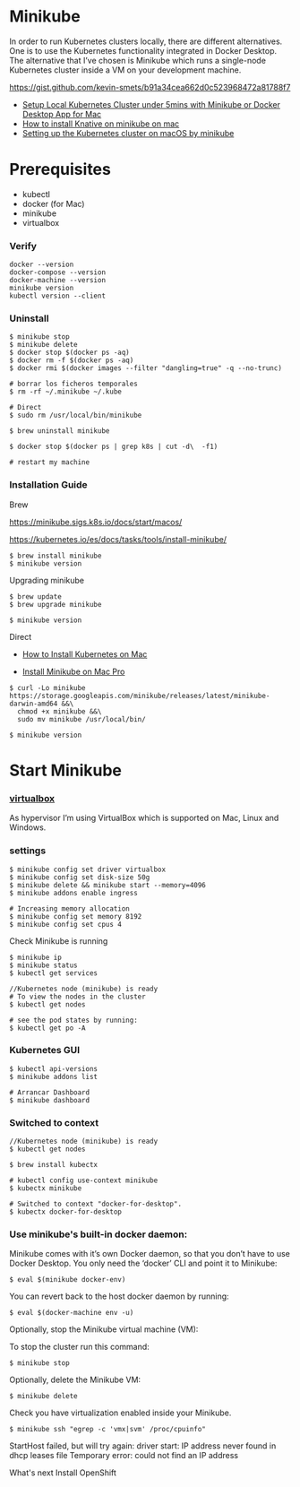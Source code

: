# Minikube

In order to run Kubernetes clusters locally, there are different alternatives. One is to use the Kubernetes functionality integrated in Docker Desktop. The alternative that I’ve chosen is Minikube which runs a single-node Kubernetes cluster inside a VM on your development machine.

https://gist.github.com/kevin-smets/b91a34cea662d0c523968472a81788f7



- [Setup Local Kubernetes Cluster under 5mins with Minikube or Docker Desktop App for Mac](https://medium.com/swlh/setup-local-kubernetes-cluster-under-5mins-with-minikube-or-docker-desktop-app-for-mac-84bd5a8ab3d6)
- [How to install Knative on minikube on mac](https://medium.com/my-engineering-notes/how-to-install-knative-on-minikube-on-mac-3c550ac56da5)
- [Setting up the Kubernetes cluster on macOS by minikube](https://subscription.packtpub.com/book/virtualization_and_cloud/9781788837606/1/ch01lvl1sec13/setting-up-the-kubernetes-cluster-on-macos-by-minikube)

# Prerequisites

- kubectl
- docker (for Mac)
- minikube
- virtualbox

### Verify

```
docker --version                
docker-compose --version        
docker-machine --version        
minikube version                
kubectl version --client        
```

### Uninstall

```
$ minikube stop
$ minikube delete
$ docker stop $(docker ps -aq)
$ docker rm -f $(docker ps -aq)
$ docker rmi $(docker images --filter "dangling=true" -q --no-trunc)

# borrar los ficheros temporales
$ rm -rf ~/.minikube ~/.kube

# Direct
$ sudo rm /usr/local/bin/minikube

$ brew uninstall minikube

$ docker stop $(docker ps | grep k8s | cut -d\  -f1)

# restart my machine
```



### Installation Guide

Brew

https://minikube.sigs.k8s.io/docs/start/macos/

https://kubernetes.io/es/docs/tasks/tools/install-minikube/

```shell
$ brew install minikube
$ minikube version
```

Upgrading minikube 

```shell
$ brew update
$ brew upgrade minikube

$ minikube version
```



Direct

- [How to Install Kubernetes on Mac](https://matthewpalmer.net/kubernetes-app-developer/articles/guide-install-kubernetes-mac.html)

- [Install Minikube on Mac Pro](https://zgljl2012.com/install-minikube-on-mac-pro/)

```
$ curl -Lo minikube https://storage.googleapis.com/minikube/releases/latest/minikube-darwin-amd64 &&\
  chmod +x minikube &&\
  sudo mv minikube /usr/local/bin/
 
$ minikube version
```

# Start Minikube

### [virtualbox](https://minikube.sigs.k8s.io/docs/reference/drivers/virtualbox/)

As hypervisor I’m using VirtualBox which is supported on Mac, Linux and Windows.

### settings

```shell
$ minikube config set driver virtualbox
$ minikube config set disk-size 50g
$ minikube delete && minikube start --memory=4096
$ minikube addons enable ingress

# Increasing memory allocation
$ minikube config set memory 8192
$ minikube config set cpus 4
```

Check Minikube is running

```
$ minikube ip
$ minikube status
$ kubectl get services

//Kubernetes node (minikube) is ready
# To view the nodes in the cluster
$ kubectl get nodes

# see the pod states by running:
$ kubectl get po -A
```

### Kubernetes GUI

```
$ kubectl api-versions
$ minikube addons list

# Arrancar Dashboard
$ minikube dashboard
```



### Switched to context

```shell
//Kubernetes node (minikube) is ready
$ kubectl get nodes

$ brew install kubectx

# kubectl config use-context minikube
$ kubectx minikube

# Switched to context "docker-for-desktop".
$ kubectx docker-for-desktop
```



### Use minikube's built-in docker daemon:

Minikube comes with it’s own Docker daemon, so that you don’t have to use Docker Desktop. You only need the ‘docker’ CLI and point it to Minikube:

```shell
$ eval $(minikube docker-env)
```

You can revert back to the host docker daemon by running:

```shell
$ eval $(docker-machine env -u)
```



Optionally, stop the Minikube virtual machine (VM):

To stop the cluster run this command:

```
$ minikube stop
```

Optionally, delete the Minikube VM:

```
$ minikube delete
```

Check you have virtualization enabled inside your Minikube.

```
$ minikube ssh "egrep -c 'vmx|svm' /proc/cpuinfo"
```



StartHost failed, but will try again: driver start: IP address never found in dhcp leases file Temporary error: could not find an IP address



What's next
Install OpenShift